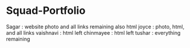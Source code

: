 # Squad-Portfolio

Sagar : website photo and all links remaining also html
joyce : photo, html, and all links
vaishnavi : html left
chinmayee : html left
tushar : everything remaining